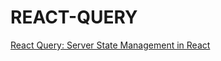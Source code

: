 # REACT-QUERY

[React Query: Server State Management in React](https://www.udemy.com/course/learn-react-query/?couponCode=REACT-QUERY-GITHUB)

